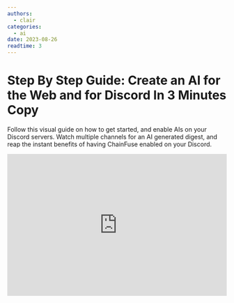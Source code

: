```yaml
---
authors:
  - clair
categories:
  - ai
date: 2023-08-26
readtime: 3
---
```


# Step By Step Guide: Create an AI for the Web and for Discord In 3 Minutes Copy

Follow this visual guide on how to get started, and enable AIs on your Discord servers. Watch multiple channels for an AI generated digest, and reap the instant benefits of having ChainFuse enabled on your Discord.

<!-- more -->

<div style="position: relative; padding-bottom: 64.67065868263472%; height: 0;"><iframe src="https://www.loom.com/embed/48be4c9179d147b29cc81698298d17ce?sid=f48d0f11-92ee-4f46-90a9-22e9fda939f2" frameborder="0" webkitallowfullscreen mozallowfullscreen allowfullscreen style="position: absolute; top: 0; left: 0; width: 100%; height: 100%;"></iframe></div>